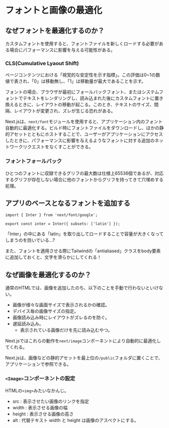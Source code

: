# フォントと画像の最適化

## なぜフォントを最適化するのか？
カスタムフォントを使用すると、フォントファイルを新しくロードする必要がある場合にパフォーマンスに影響を与える可能性がある。


### CLS(Cumulative Lyaout Shift)
ページコンテンツにおける「視覚的な安定性を示す指標」。この評価は0~1の数値で表され、「0」は移動無し、「1」は移動量が最大であることを示す。


フォントの場合、ブラウザが最初にフォールバックフォント、またはシステムフォントでテキストをレンダリングし、読み込まれた後にカスタムフォントに置き換えるときに、レイアウトの移動が起こる。このとき、テキストのサイズ、間隔、レイアウトが変更され、ズレが生じる恐れがある。

Next.jsは、`next/font`モジュールを使用すると、アプリケーション内のフォント自動的に最適化する。ビルド時にフォントファイルをダウンロードし、ほかの静的アセットとともにホストすることで、ユーザーがアプリケーションにアクセスしたときに、パフォーマンスに影響を与えるようなフォントに対する追加のネットワークリクエストをなくすことができる。


### フォントフォールバック
ひとつのフォントに収録できるグリフの最大数は仕様上65536個であるが、対応するグリフが存在しない場合に他のフォントからグリフを持ってきて穴埋めする処理。


## アプリのベースとなるフォントを追加する
```
import { Inter } from 'next/font/google';
 
export const inter = Inter({ subsets: ['latin'] });
```
「Inter」の中にある「latin」を取り出してロードすることで容量が大きくなってしまうのを防いでいる...?

また、フォントを適用させる際にTailwindの「antialiased」クラスをbody要素に追加しておくと、文字を滑らかにしてくれる！


## なぜ画像を最適化するのか？
通常のHTMLでは、画像を追加したのち、以下のことを手動で行わないといけない。
- 画像が様々な画面サイズで表示されるかの確認。
- デバイス毎の画像サイズの指定。
- 画像読み込み時にレイアウトがズレるのを防ぐ。
- 遅延読み込み。
    - 表示されている画像だけを先に読み込むやつ。

Next.jsではこれらの動作を`next/image`コンポーネントにより自動的に最適化してくれる。

Next.jsは、画像などの静的アセットを最上位の`/public`フォルダに置くことで、アプリケーションで参照できる。

### `<Image>`コンポーネントの設定
HTMLの`<img>`みたいなかんじ。
- src : 表示させたい画像のリンクを指定
- width : 表示させる画像の幅
- height : 表示させる画像の高さ
- alt : 代替テキスト
width と height は画像のアスペクトにする。